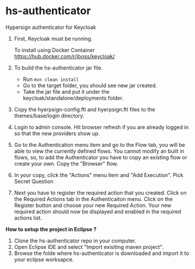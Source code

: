 # hs-authenticator
Hypersign authenticator for Keycloak

1. First, Keycloak must be running.
   
   To install using Docker Container https://hub.docker.com/r/jboss/keycloak/

2. To build the hs-authenticator jar file.
   - Run `mvn clean install`
   - Go to the target folder, you should see new jar created.
   - Take the jar file and put it under the keycloak/standalone/deployments folder.

3. Copy the hyerpsign-config.ftl and hyerpsign.ftl files to the themes/base/login directory.

4. Login to admin console.  Hit browser refresh if you are already logged in so that the new providers show up.

5. Go to the Authentication menu item and go to the Flow tab, you will be able to view the currently
   defined flows.  You cannot modify an built in flows, so, to add the Authenticator you
   have to copy an existing flow or create your own.  Copy the "Browser" flow.

6. In your copy, click the "Actions" menu item and "Add Execution".  Pick Secret Question

7. Next you have to register the required action that you created. Click on the Required Actions tab in the Authenticaiton menu.
   Click on the Register button and choose your new Required Action.
   Your new required action should now be displayed and enabled in the required actions list.


**How to setup the project in Eclipse ?**

1. Clone the hs-authenticator repo in your computer.
2. Open Eclipse IDE and select "Import exisiting maven project".
3. Browse the folde where hs-authenticator is downloaded and import it to your eclipse worksapce.
